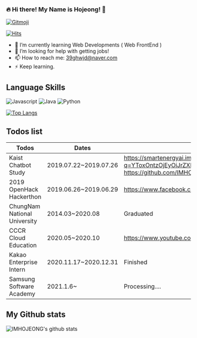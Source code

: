 ### 🔥 Hi there! My Name is Hojeong! 👋

<a href="https://gitmoji.carloscuesta.me">
  <img src="https://img.shields.io/badge/gitmoji-%20😜%20😍-FFDD67.svg?style=flat-square" alt="Gitmoji">
</a>


<!--
**IMHOJEONG/IMHOJEONG** is a ✨ _special_ ✨ repository because its `README.md` (this file) appears on your GitHub profile.
-->

[![Hits](https://hits.seeyoufarm.com/api/count/incr/badge.svg?url=https%3A%2F%2Fgithub.com%2FIMHOJEONG%2FIMHOJEONG&count_bg=%2379C83D&title_bg=%23555555&icon=&icon_color=%23786969&title=hits&edge_flat=false)](https://hits.seeyoufarm.com)

- 🌱 I’m currently learning Web Developments ( Web FrontEnd )
- 🤔 I’m looking for help with getting jobs!
- 📫 How to reach me: 39ghwjd@naver.com
- ⚡ Keep learning.

## Language Skills 

![Javascript](https://img.shields.io/static/v1?label=Javascript&logo=Javascript&message=3/5&color=blue) ![Java](https://img.shields.io/static/v1?label=Java&logo=Java&message=2/5&color=lightgreen) ![Python](https://img.shields.io/static/v1?label=Python&logo=Python&message=1/5&color=red)

[![Top Langs](https://github-readme-stats.vercel.app/api/top-langs/?username=IMHOJEONG&hide_border=true&layout=compact)](https://github.com/IMHOJEONG)


## Todos list

| Todos                        | Dates                 | Link                                                                                                                 |
|------------------------------|-----------------------|----------------------------------------------------------------------------------------------------------------------|
| Kaist Chatbot Study          | 2019.07.22~2019.07.26 | https://smartenergyai.imweb.me/24/?q=YToxOntzOjEyOiJrZXl3b3JkX3R5cGUiO3M6MzoiYWxsIjt9&bmode=view&idx=1998851&t=board, https://github.com/IMHOJEONG/ToysProject/tree/master/Education/2019KAISTChatBot |
| 2019 OpenHack Hackerthon     | 2019.06.26~2019.06.29 | https://www.facebook.com/openhack.kr/, https://www.youtube.com/watch?v=qmYJ3Z4X708                                   |
| ChungNam National University | 2014.03~2020.08       | Graduated                                                                                                            |
| CCCR Cloud Education         | 2020.05~2020.10       | https://www.youtube.com/watch?v=qfu8uORcaxA                                                                          |
| Kakao Enterprise Intern      | 2020.11.17~2020.12.31 | Finished      
| Samsung Software Academy     | 2021.1.6~             | Processing.... |

## My Github stats

![IMHOJEONG's github stats](https://github-readme-stats.vercel.app/api?username=IMHOJEONG&show_icons=true)

